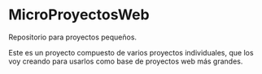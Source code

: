 # MicroProyectosWeb
Repositorio para proyectos pequeños.

Este es un proyecto compuesto de varios proyectos individuales,
que los voy creando para usarlos como base de proyectos web más grandes.

